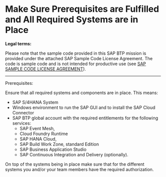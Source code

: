 # Make Sure Prerequisites are Fulfilled and All Required Systems are in Place

**Legal terms:**

Please note that the sample code provided in this SAP BTP mission is provided under the attached SAP Sample Code License Agreement. The code is sample code and is not intended for productive use (see [SAP SAMPLE CODE LICENSE AGREEMENT](./SAP%20SAMPLE%20CODE%20LICENSE%20AGREEMENT.pdf)).

------------------------------------------------------------------------------------

Prerequisites:

Ensure that all required systems and components are in place. This means:


* SAP S/4HANA System
* Windows environment to run the SAP GUI and to install the SAP Cloud Connector
* SAP BTP global account with the required entitlements for the following services: 
  * SAP Event Mesh, 
  * Cloud Foundry Runtime
  * SAP HANA Cloud, 
  * SAP Build Work Zone, standard Edition
  * SAP Business Application Studio
  * SAP Continuous Integration and Delivery (optionally).

On top of the systems being in place make sure that for the different systems you and/or your team members have the required authorization.